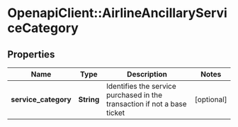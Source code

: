 # OpenapiClient::AirlineAncillaryServiceCategory

## Properties
Name | Type | Description | Notes
------------ | ------------- | ------------- | -------------
**service_category** | **String** | Identifies the service purchased in the transaction if not a base ticket | [optional] 


